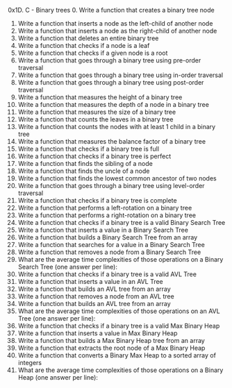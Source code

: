 0x1D. C - Binary trees
0. Write a function that creates a binary tree node
1. Write a function that inserts a node as the left-child of another node
2. Write a function that inserts a node as the right-child of another node
3. Write a function that deletes an entire binary tree
4. Write a function that checks if a node is a leaf
5. Write a function that checks if a given node is a root
6. Write a function that goes through a binary tree using pre-order traversal
7. Write a function that goes through a binary tree using in-order traversal
8. Write a function that goes through a binary tree using post-order traversal
9. Write a function that measures the height of a binary tree
10. Write a function that measures the depth of a node in a binary tree
11. Write a function that measures the size of a binary tree
12. Write a function that counts the leaves in a binary tree
13. Write a function that counts the nodes with at least 1 child in a binary tree
14. Write a function that measures the balance factor of a binary tree
15. Write a function that checks if a binary tree is full
16. Write a function that checks if a binary tree is perfect
17. Write a function that finds the sibling of a node
18. Write a function that finds the uncle of a node
19. Write a function that finds the lowest common ancestor of two nodes
20. Write a function that goes through a binary tree using level-order traversal
21. Write a function that checks if a binary tree is complete
22. Write a function that performs a left-rotation on a binary tree
23. Write a function that performs a right-rotation on a binary tree
24. Write a function that checks if a binary tree is a valid Binary Search Tree
25. Write a function that inserts a value in a Binary Search Tree
26. Write a function that builds a Binary Search Tree from an array
27. Write a function that searches for a value in a Binary Search Tree
28. Write a function that removes a node from a Binary Search Tree
29. What are the average time complexities of those operations on a Binary Search Tree (one answer per line):
30. Write a function that checks if a binary tree is a valid AVL Tree
31. Write a function that inserts a value in an AVL Tree
32. Write a function that builds an AVL tree from an array
33. Write a function that removes a node from an AVL tree
34. Write a function that builds an AVL tree from an array
35. What are the average time complexities of those operations on an AVL Tree (one answer per line):
36. Write a function that checks if a binary tree is a valid Max Binary Heap
37. Write a function that inserts a value in Max Binary Heap
38. Write a function that builds a Max Binary Heap tree from an array
39. Write a function that extracts the root node of a Max Binary Heap
40. Write a function that converts a Binary Max Heap to a sorted array of integers
41. What are the average time complexities of those operations on a Binary Heap (one answer per line):
